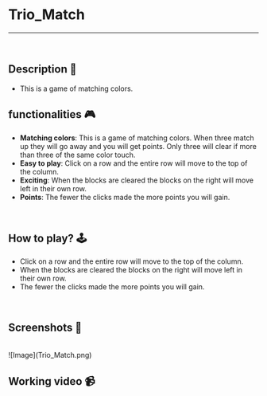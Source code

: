 # **Trio_Match** 

---

<br>

## **Description 📃**
<!-- add your game description here  -->
- This is a game of matching colors.

## **functionalities 🎮**
<!-- add functionalities over here -->
- **Matching colors**: This is a game of matching colors. When three match up they will go away and you will get points. Only three will clear if more than three of the same color touch.
- **Easy to play**: Click on a row and the entire row will move to the top of the column.
- **Exciting**: When the blocks are cleared the blocks on the right will move left in their own row.
- **Points**: The fewer the clicks made the more points you will gain.
<br>

## **How to play? 🕹️**
<!-- add the steps how to play games -->
- Click on a row and the entire row will move to the top of the column.
- When the blocks are cleared the blocks on the right will move left in their own row.
- The fewer the clicks made the more points you will gain.

<br>

## **Screenshots 📸**

<br>
<!-- add your screenshots like this -->
<!-- ![image](url) -->
![Image](Trio_Match.png)

<br>

## **Working video 📹**
<!-- add your working video over here -->